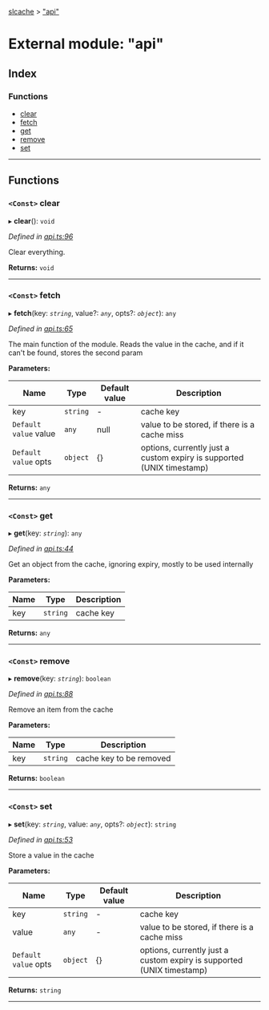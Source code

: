 [slcache](../README.md) > ["api"](../modules/_api_.md)

# External module: "api"

## Index

### Functions

* [clear](_api_.md#clear)
* [fetch](_api_.md#fetch)
* [get](_api_.md#get)
* [remove](_api_.md#remove)
* [set](_api_.md#set)

---

## Functions

<a id="clear"></a>

### `<Const>` clear

▸ **clear**(): `void`

*Defined in [api.ts:96](https://github.com/bradens/slcache/blob/b0e04e8/src/api.ts#L96)*

Clear everything.

**Returns:** `void`

___
<a id="fetch"></a>

### `<Const>` fetch

▸ **fetch**(key: *`string`*, value?: *`any`*, opts?: *`object`*): `any`

*Defined in [api.ts:65](https://github.com/bradens/slcache/blob/b0e04e8/src/api.ts#L65)*

The main function of the module. Reads the value in the cache, and if it can't be found, stores the second param

**Parameters:**

| Name | Type | Default value | Description |
| ------ | ------ | ------ | ------ |
| key | `string` | - |  cache key |
| `Default value` value | `any` |  null |  value to be stored, if there is a cache miss |
| `Default value` opts | `object` |  {} |  options, currently just a custom expiry is supported (UNIX timestamp) |

**Returns:** `any`

___
<a id="get"></a>

### `<Const>` get

▸ **get**(key: *`string`*): `any`

*Defined in [api.ts:44](https://github.com/bradens/slcache/blob/b0e04e8/src/api.ts#L44)*

Get an object from the cache, ignoring expiry, mostly to be used internally

**Parameters:**

| Name | Type | Description |
| ------ | ------ | ------ |
| key | `string` |  cache key |

**Returns:** `any`

___
<a id="remove"></a>

### `<Const>` remove

▸ **remove**(key: *`string`*): `boolean`

*Defined in [api.ts:88](https://github.com/bradens/slcache/blob/b0e04e8/src/api.ts#L88)*

Remove an item from the cache

**Parameters:**

| Name | Type | Description |
| ------ | ------ | ------ |
| key | `string` |  cache key to be removed |

**Returns:** `boolean`

___
<a id="set"></a>

### `<Const>` set

▸ **set**(key: *`string`*, value: *`any`*, opts?: *`object`*): `string`

*Defined in [api.ts:53](https://github.com/bradens/slcache/blob/b0e04e8/src/api.ts#L53)*

Store a value in the cache

**Parameters:**

| Name | Type | Default value | Description |
| ------ | ------ | ------ | ------ |
| key | `string` | - |  cache key |
| value | `any` | - |  value to be stored, if there is a cache miss |
| `Default value` opts | `object` |  {} |  options, currently just a custom expiry is supported (UNIX timestamp) |

**Returns:** `string`

___

